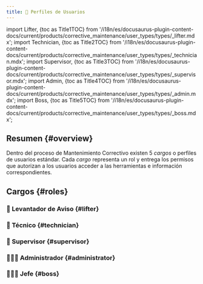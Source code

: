 ```yaml
---
title: 👥 Perfiles de Usuarios
---
```


import Lifter, {toc as Title1TOC} from '/i18n/es/docusaurus-plugin-content-docs/current/products/corrective_maintenance/user_types/types/_lifter.mdx'; 
import Technician, {toc as Title2TOC} from '/i18n/es/docusaurus-plugin-content-docs/current/products/corrective_maintenance/user_types/types/_technician.mdx'; 
import Supervisor, {toc as Title3TOC} from '/i18n/es/docusaurus-plugin-content-docs/current/products/corrective_maintenance/user_types/types/_supervisor.mdx'; 
import Admin, {toc as Title4TOC} from '/i18n/es/docusaurus-plugin-content-docs/current/products/corrective_maintenance/user_types/types/_admin.mdx'; 
import Boss, {toc as Title5TOC} from '/i18n/es/docusaurus-plugin-content-docs/current/products/corrective_maintenance/user_types/types/_boss.mdx'; 



## Resumen {#overview}
Dentro del proceso de Mantenimiento Correctivo existen 5 _cargos_ o perfiles de usuarios estándar. Cada _cargo_ representa un rol y entrega los permisos que autorizan a los usuarios acceder a las herramientas e información correspondientes.

## Cargos {#roles}
### 🚨 Levantador de Aviso {#lifter}

<Lifter/>

### 🧰 Técnico {#technician}

<Technician/>

### 🔎 Supervisor {#supervisor}

<Supervisor/>

### 🧑🏽‍💻 Administrador {#administrator}

<Admin/>

### 👩🏽‍💼 Jefe {#boss}

<Boss/>